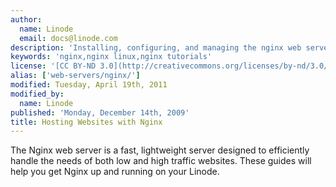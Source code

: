 ```yaml
---
author:
  name: Linode
  email: docs@linode.com
description: 'Installing, configuring, and managing the nginx web server for both static and dynamic content.'
keywords: 'nginx,nginx linux,nginx tutorials'
license: '[CC BY-ND 3.0](http://creativecommons.org/licenses/by-nd/3.0/us/)'
alias: ['web-servers/nginx/']
modified: Tuesday, April 19th, 2011
modified_by:
  name: Linode
published: 'Monday, December 14th, 2009'
title: Hosting Websites with Nginx
---
```


The Nginx web server is a fast, lightweight server designed to efficiently handle the needs of both low and high traffic websites. These guides will help you get Nginx up and running on your Linode.
